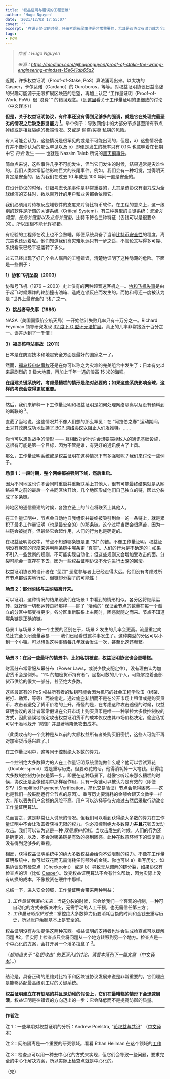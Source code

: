 ```yaml
---
title: '权益证明与错误的工程思维'
author: 'Hugo Nguyen'
date: '2021/12/02 17:55:07'
cover: ''
excerpt: '在设计协议的时候，仔细考虑长尾事件是非常重要的，尤其是该协议有潜力成为全球经济的支柱时，数以百万计的用户和业务都会依赖它。'
tags:
- PoW
---
```



> *作者：Hugo Nguyen*
> 
> *来源：<https://medium.com/@hugonguyen/proof-of-stake-the-wrong-engineering-mindset-15e641ab65a2>*


近期，许多权益证明（Proof-of-Stake, PoS）算法涌现出来。以太坊的 Casper，卡尔达诺（Cardano）的 Ouroboros，等等。对权益证明协议日益高涨的兴趣可能源于无限扩展区块链的愿望，再加上认定 “工作量证明（Proof-of-Work, PoW）很 ‘浪费’ ” 的错误观念。（到[这里](https://bitcointechtalk.com/the-anatomy-of-proof-of-work-98c85b6f6667)看关于工作量证明的更细致的讨论（[中文译本](https://www.btcstudy.org/2020/09/04/the-anatomy-of-proof-of-work/)））

**但是，关于权益证明协议，有件事还没有得到足够多的强调，就是它在处理完最恶劣的情况之后缺乏恢复能力 [<sup>1</sup>](#note)**。举个例子：导致网络中的大部分节点甚至所有节点掉线或是相互隔绝的极端情况。又或是 偷盗/买卖 私钥的风险。

有人可能会认为，这些情况是很罕见的或是不可能出现的，但是，a）这些情况也许并不像你认为的那么罕见以及 b）即便是发生的概率只有 0.1% 也意味着在长期中它 *将会* 发生 —— 也就是 Nassim Taleb 所说的[黑天鹅事件](https://en.wikipedia.org/wiki/Black_swan_theory)。

简单点来说，这些事件几乎不可能发生，但当它们发生的时候，结果通常是灾难性的。我们人类常常低估影响巨大的长尾事件。例如，我们会有一种幻觉，觉得明天肯定是安全的，因为我们在过去 10 年或是 100 年间一直是安全的。

在设计协议的时候，仔细考虑长尾事件是非常重要的，尤其是该协议有潜力成为全球经济的支柱时，数以百万计的用户和业务都会依赖它。

我们必须用对待核反应堆软件的态度来对待比特币软件。在工程的意义上，这一级别的软件是所谓的关键系统（Critical System）。有三种类型的关键系统：*安全关键型、任务关键型以及业务关键型*。比特币符合三种特征（丢钱可以是很要命的）。所以压根不能允许犯错。

有经验的工程师在晚上也不会熟睡，即便系统具备了当前[比特币安全性](https://www.coindesk.com/bitcoins-security-model-deep-dive)的程度，离完美也还远着呢。他们知道我们离灾难永远只有一步之遥，不管论文写得多可靠、系统看来已经平稳运转了多久。

过去已经出现了好几个令人瞩目的工程错误，清楚地证明了这种隐藏的危险。下面是一些例子：

**1）协和飞机坠毁（2003）**

协和号飞机（1976 ~ 2003）史上仅有的两种超音速客机之一。[协和飞机失事](https://en.wikipedia.org/wiki/Air_France_Flight_4590)是由于起飞时候爆炸的轮胎撞击油箱、造成连锁反应而发生的。而协和号还一度被认为是 “世界上最安全的飞机” 之一。

**2）挑战者号失事（1986）**

NASA（美国国家航空航天局）一开始估计失败几率只有十万分之一。Richard Feynman 领导研究发现 [32 度下 O 型环无法扩展](https://www.history.com/news/how-the-challenger-disaster-changed-nasa)。真正的几率非常接近于百分之一。误差达到了一千倍！

**3）福岛核电站事故（2011）**

日本是在防震技术和地震安全方面是最好的国家之一了。

然而，[福岛核电站事故](https://en.wikipedia.org/wiki/Fukushima_Daiichi_nuclear_disaster)还是在你可以称之为灾难的完美组合中发生了：日本有史以来最剧烈的 9 级大地震，再加上千年一遇的浪高 15 米的海啸。

**在组建关键系统时，考虑最糟糕的情形是绝对必要的；如果这些系统影响全球，这样的考虑会变得更加重要。**

---

然后，我们来解释一下工作量证明和权益证明是如何处理网络隔离以及没有预料到的断联的 [<sup>2</sup>](#note)。

直截了当地说，这些情况并不像人们想的那么罕见：在 “阿拉伯之春” 运动期间，土耳其政府成功地[劫持了 BGP 网络协议](https://bgpmon.net/turkey-hijacking-ip-addresses-for-popular-global-dns-providers)以阻止人们发推特。……

你也可以想象战争的情形 —— 互相敌对的也许会想要端掉敌人的通讯基础设施，这很有可能是第一个目标，因为不管是谁，有更好的通讯便占了上风。

那么，工作量证明系统或是权益证明在这种情况下有多强韧呢？我们来讨论一些例子。

**场景 1：一段时期，整个网络都被强制下线，然后重启。**

因为不同地区也许不会同时重启并重新联系上其他人，很有可能最终结果就是从网络被黑之前的最后一个共同区块开始，几个地区形成他们自己独立的链，因此分裂成了多条链。

跨地区的通信重建的时候，各独立链上的节点将联系上其他人。

在工作量证明中，节点会自动地自我组织并最终被吸引到单一的一条链上，就是累积了最多工作量证明（也是最安全的）的那条链。这个过程当然会很痛苦，因为一些链会被抛弃。但最终它会起作用，人们的行为也是确定的。

在权益证明协议中，节点不知道哪条链是更 “对” 的链。不像工作量证明，权益证明没有客观的尺度来评判两条链中哪条更 “真实”。人们的行为是不确定的；如果不引入一些武断的规则，不可能实现自动化；但这些规则又会增加受攻击的面。分裂可能会一直存在下去，因为一些权益证明协议[不允许进行太深的回滚](https://github.com/ethereum/research/wiki/Casper-Version-1-Implementation-Guide)。

权益证明协议的设计者在 “惩罚” 恶意参与者上已经走得太远。他们没有考虑过所有节点都诚实地行动、但链却分裂了的可能性！

**场景 2：部分网络与主网隔离开来。**

可以证明，这种情况的结果跟我们在场景 1 中看到的情形相似。各分区将继续运转，就好像一切都运转良好那样——除了 “活动的” 保证金节点的数量在每一个孤立的分区中都变得更少。各分区重新联系上主网时，困惑就随之而来。节点不知道哪条链是正确的链。

场景 1 与场景 2 的一个主要的区别在于，场景 2 发生的几率会更高。流量重定向总比完全关闭流量容易 —— 我们已经看过这种事发生了。这种类型的分区可以小到一个小镇。可以想象这种事情每几年就会发生一次，甚至比这还频繁。

----

**场景 3：在另一些最坏的情景中，比如私钥被盗，权益证明协议也会更糟糕。**

财富分布常常服从幂分布（Power Laws，或说少数支配定律），没有理由认为加密货币会是例外。“1% 的加密货币持有者”，屈指可数的几个人，可能掌控着全部货币供给的很大一部分，甚至绝大多数。

这些最富有的 PoS 权益所有者的私钥可能会因为机巧的社会工程学攻击（绑架、拷打、勒索，等等）而被偷走。通过偷盗私钥而不是在公开市场上租借或是购买货币，攻击者避免了货币价格的上升。奇怪的是，在考虑这种攻击途径的时候，权益证明协议的设计者常常假设在公开市场上购买货币是唯一一种掌控大多数控制权的方式，因此错误地断定攻击权益证明货币的成本仅仅由其市场价格决定。偷盗私钥可以干脆地躲开 “防御” 并显著地降低攻击成本。

（此类攻击的一个变种是从以前的大额权益所有者处购买旧密钥，这些人可能不再对加密货币感兴趣了。）

在工作量证明中，这等同于控制绝大多数的算力。

一个控制绝大多数算力的人在工作量证明系统里能做什么呢？他可以尝试双花（Double-spend）或是重写历史。但要双花的话，他得消耗掉一大笔钱。获得绝大多数的控制力仅仅是第一步。即便在这种场景下，就像它听起来那么糟糕的时候，协议还是会像预期中那样起作用，只有一条链可以被认为是有效的（即便 SPV（Simplified Payment Verification，简化交易验证）节点会觉得困惑——这也是我们一般鼓励运行全节点的原因）。重写历史要消耗的金额会跟天文数字一样大，所以丢失用户余额的风险不高。用户可以选择等待灾难过去然后采取行动改变工作量证明算法。

总而言之，这是非常让人讨厌的情况。但我们可以看到获得绝大多数的算力在工作量证明中不会让攻击者获得无限的权力。你必须控制绝大多数算力**并且**花钱去发动攻击。我们可以认为这是一种 *双层保护机制*。当攻击发生的时候，人们的行为还是确定的，以及，不会对哪条链是有效的感到困惑。此种在敌意环境下的恢复能力没有得到足够多的重视。

相反，获得权益证明系统中的绝大多数权益会给你不受限制的权力。不像在工作量证明系统中，你可以双花而无需消耗任何额外的金钱。你也可以 a）重写历史，如果协议没有检查点（Checkpoint） 或是 b）导致无从调解的链分裂，如果协议有检查点的话（比如 [Casper](https://arxiv.org/abs/1710.09437v2)）。改变权益证明算法不会有什么帮助，因为实际上没有转换的成本，不像投资在硬件中那样。

总结一下，进入安全领域，工作量证明会带来两种利益：

1. *工作量证明保护未来*：当链分裂的时候，它会给我们一个客观的机制，一种可自动化的方式来解决冲突，无需手动的人工干预，也无需信任第三方；
2. *工作量证明保护过去*：掌控绝大多数算力仍要消耗巨额的时间和金钱去重写历史，所以账户余额基本上是安全的。

权益证明没有办法提供这两种东西。权益证明的支持者也许会生成检查点可以缓解问题 #2，但实际上检查点只会将问题从一个地方转移到另一个地方。检查点是一个[中心化的方案](https://www.coindesk.com/bitcoins-security-model-deep-dive/)，会打开另一个潘多拉盒子 [<sup>3</sup>](#note)。

（*想知道关于 “私钥攻击” 的更深入的讨论，请看[本系列下一篇文章](https://medium.com/@hugonguyen/proof-of-stake-private-keys-attacks-and-unforgeable-costliness-the-unsung-hero-5caca70b01cb)* （[中文译本](https://www.btcstudy.org/2021/09/10/proof-of-stake-private-keys-attacks-and-unforgeable-costliness-the-unsung-hero/)）。）

----

结论是，具备正确的思维对比特币和区块链协议发展来说是非常重要的。它们理应是能够适配最高级别工程的关键系统。

**权益证明建立在有缺陷的并且是幼稚的假设上，它们在最糟糕的情形下会迅速崩溃**。权益证明是往错误的方向迈出的一步：它会降低而不是提高防御的质量。

----

<p id="note"><strong>作者注</strong></p>

注 1：一些早期对权益证明的分析：Andrew Poelstra,  “<a href="https://download.wpsoftware.net/bitcoin/pos.pdf">论权益与共识</a>” （[中文译本](https://www.btcstudy.org/2021/09/23/on-stake-and-consensus-by-Andrew-Poelstra/)）

注 2：网络隔离是一个重要的研究领域。看看  Ethan Heilman 在这个领域的<a href="https://eprint.iacr.org/2015/263.pdf">工作</a>

注 3：检查点可以用一种去中心化的方式来实现，但它们会导致一些问题，要求完全的中心化解决方案，所以实际上检查点就是中心化的。

（完）

